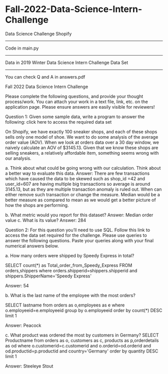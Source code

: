 # Fall-2022-Data-Science-Intern-Challenge
Data Science Challenge Shopify


****
Code in main.py
****
Data in 2019 Winter Data Science Intern Challenge Data Set
***

You can check Q and A in answers.pdf




Fall 2022 Data Science Intern Challenge 

Please complete the following questions, and provide your thought process/work. You can attach your work in a text file, link, etc. on the application page. Please ensure answers are easily visible for reviewers!


Question 1: Given some sample data, write a program to answer the following: click here to access the required data set

On Shopify, we have exactly 100 sneaker shops, and each of these shops sells only one model of shoe. We want to do some analysis of the average order value (AOV). When we look at orders data over a 30 day window, we naively calculate an AOV of $3145.13. Given that we know these shops are selling sneakers, a relatively affordable item, something seems wrong with our analysis. 

a.	Think about what could be going wrong with our calculation. Think about a better way to evaluate this data. 
Answer: There are few transactions which have caused the data to be skewed such as shop_id =42 and user_id=607 are having multiple big transactions so average is around 3145.13, but as they are multiple transaction anomaly is ruled out. When can either remove such transaction or change the measure. Median would be a better measure as compared to mean as we would get a better picture of how the shops are performing. 



b.	What metric would you report for this dataset?
Answer: Median order value
c.	What is its value?
Answer: 284


Question 2: For this question you’ll need to use SQL. Follow this link to access the data set required for the challenge. Please use queries to answer the following questions. Paste your queries along with your final numerical answers below.

a.	How many orders were shipped by Speedy Express in total?

SELECT count(*) as Total_order_from_Speedy_Express
FROM orders,shippers
where orders.shipperid=shippers.shipperid
and shippers.ShipperName='Speedy Express'

Answer: 54





b.	What is the last name of the employee with the most orders?

SELECT lastname
from orders as o,employees as e
where o.employeeid=e.employeeid
group by o.employeeid
order by count(*) DESC
limit 1

Answer: Peacock

c.	What product was ordered the most by customers in Germany?
SELECT Productname
from orders as o, customers as c, products as p,orderdetails as od
where o.customerid=c.customerid
and o.orderid=od.orderid and od.productid=p.productid
and country='Germany'
order by quantity DESC
limit 1

Answer: Steeleye Stout

